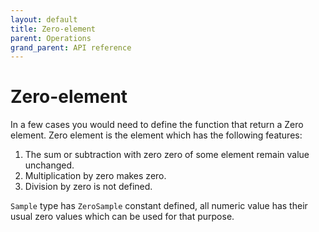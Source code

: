 ```yaml
---
layout: default
title: Zero-element
parent: Operations
grand_parent: API reference
---
```

Zero-element
========

<!-- START doctoc generated TOC please keep comment here to allow auto update -->
<!-- DON'T EDIT THIS SECTION, INSTEAD RE-RUN doctoc TO UPDATE -->
<!-- END doctoc generated TOC please keep comment here to allow auto update -->

In a few cases you would need to define the function that return a Zero element. Zero element is the element which has the following features:

1. The sum or subtraction with zero zero of some element remain value unchanged.
2. Multiplication by zero makes zero.
3. Division by zero is not defined.

`Sample` type has `ZeroSample` constant defined, all numeric value has their usual zero values which can be used for that purpose.